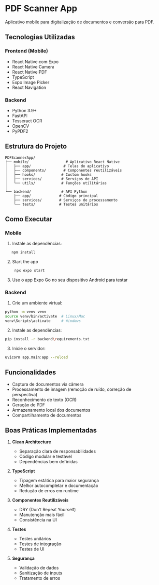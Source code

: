 # PDF Scanner App

Aplicativo mobile para digitalização de documentos e conversão para PDF.

## Tecnologias Utilizadas

### Frontend (Mobile)
- React Native com Expo
- React Native Camera
- React Native PDF
- TypeScript
- Expo Image Picker
- React Navigation

### Backend
- Python 3.9+
- FastAPI
- Tesseract OCR
- OpenCV
- PyPDF2

## Estrutura do Projeto

```
PDFScannerApp/
├── mobile/                 # Aplicativo React Native
│   ├── app/               # Telas do aplicativo
│   ├── components/        # Componentes reutilizáveis
│   ├── hooks/            # Custom hooks
│   ├── services/         # Serviços de API
│   └── utils/            # Funções utilitárias
│
└── backend/              # API Python
    ├── app/             # Código principal
    ├── services/        # Serviços de processamento
    └── tests/           # Testes unitários
```

## Como Executar

### Mobile
1. Instale as dependências:
```bash
   npm install
```

2. Start the app

   ```bash
    npx expo start
   ```

3. Use o app Expo Go no seu dispositivo Android para testar

### Backend
1. Crie um ambiente virtual:
```bash
python -m venv venv
source venv/bin/activate  # Linux/Mac
venv\Scripts\activate     # Windows
```

2. Instale as dependências:
```bash
pip install -r backend\requirements.txt
```

3. Inicie o servidor:
```bash
uvicorn app.main:app --reload
```

## Funcionalidades

- Captura de documentos via câmera
- Processamento de imagem (remoção de ruído, correção de perspectiva)
- Reconhecimento de texto (OCR)
- Geração de PDF
- Armazenamento local dos documentos
- Compartilhamento de documentos

## Boas Práticas Implementadas

1. **Clean Architecture**
   - Separação clara de responsabilidades
   - Código modular e testável
   - Dependências bem definidas

2. **TypeScript**
   - Tipagem estática para maior segurança
   - Melhor autocompletar e documentação
   - Redução de erros em runtime

3. **Componentes Reutilizáveis**
   - DRY (Don't Repeat Yourself)
   - Manutenção mais fácil
   - Consistência na UI

4. **Testes**
   - Testes unitários
   - Testes de integração
   - Testes de UI

5. **Segurança**
   - Validação de dados
   - Sanitização de inputs
   - Tratamento de erros
